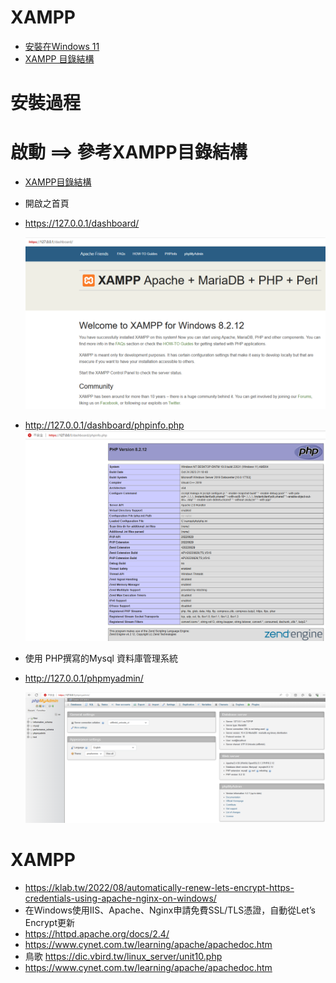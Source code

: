 # XAMPP
- [安裝在Windows 11](XAMPP.md)
- [XAMPP 目錄結構](XAMPP_Directory.md)

# 安裝過程
# 啟動 ==> 參考XAMPP目錄結構
- [XAMPP目錄結構](XAMPP_Directory.md)
- 開啟之首頁
- https://127.0.0.1/dashboard/

  ![開啟之首頁](XAMPP_1.png)

- http://127.0.0.1/dashboard/phpinfo.php
  ![phpinfo](XAMPP_2.png)

- 使用 PHP撰寫的Mysql 資料庫管理系統
- http://127.0.0.1/phpmyadmin/

   ![phpmyadmin](PHPmyadmin__1.png)

# XAMPP
- https://klab.tw/2022/08/automatically-renew-lets-encrypt-https-credentials-using-apache-nginx-on-windows/
- 在Windows使用IIS、Apache、Nginx申請免費SSL/TLS憑證，自動從Let’s Encrypt更新
- https://httpd.apache.org/docs/2.4/
- https://www.cynet.com.tw/learning/apache/apachedoc.htm
- 鳥歌 https://dic.vbird.tw/linux_server/unit10.php
- https://www.cynet.com.tw/learning/apache/apachedoc.htm
